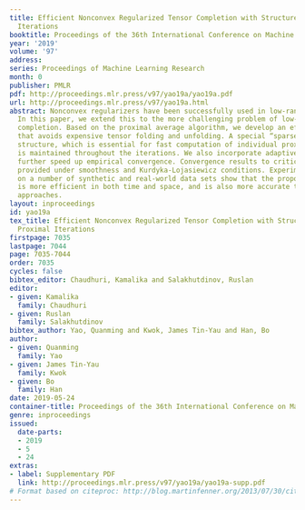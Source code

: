 ```yaml
---
title: Efficient Nonconvex Regularized Tensor Completion with Structure-aware Proximal
  Iterations
booktitle: Proceedings of the 36th International Conference on Machine Learning
year: '2019'
volume: '97'
address: 
series: Proceedings of Machine Learning Research
month: 0
publisher: PMLR
pdf: http://proceedings.mlr.press/v97/yao19a/yao19a.pdf
url: http://proceedings.mlr.press/v97/yao19a.html
abstract: Nonconvex regularizers have been successfully used in low-rank matrix learning.
  In this paper, we extend this to the more challenging problem of low-rank tensor
  completion. Based on the proximal average algorithm, we develop an efficient solver
  that avoids expensive tensor folding and unfolding. A special “sparse plus low-rank"
  structure, which is essential for fast computation of individual proximal steps,
  is maintained throughout the iterations. We also incorporate adaptive momentum to
  further speed up empirical convergence. Convergence results to critical points are
  provided under smoothness and Kurdyka-Lojasiewicz conditions. Experimental results
  on a number of synthetic and real-world data sets show that the proposed algorithm
  is more efficient in both time and space, and is also more accurate than existing
  approaches.
layout: inproceedings
id: yao19a
tex_title: Efficient Nonconvex Regularized Tensor Completion with Structure-aware
  Proximal Iterations
firstpage: 7035
lastpage: 7044
page: 7035-7044
order: 7035
cycles: false
bibtex_editor: Chaudhuri, Kamalika and Salakhutdinov, Ruslan
editor:
- given: Kamalika
  family: Chaudhuri
- given: Ruslan
  family: Salakhutdinov
bibtex_author: Yao, Quanming and Kwok, James Tin-Yau and Han, Bo
author:
- given: Quanming
  family: Yao
- given: James Tin-Yau
  family: Kwok
- given: Bo
  family: Han
date: 2019-05-24
container-title: Proceedings of the 36th International Conference on Machine Learning
genre: inproceedings
issued:
  date-parts:
  - 2019
  - 5
  - 24
extras:
- label: Supplementary PDF
  link: http://proceedings.mlr.press/v97/yao19a/yao19a-supp.pdf
# Format based on citeproc: http://blog.martinfenner.org/2013/07/30/citeproc-yaml-for-bibliographies/
---
```

